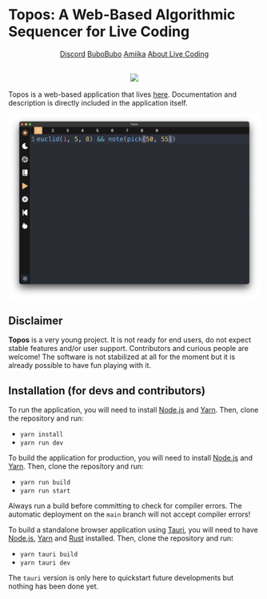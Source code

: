 # Topos: A Web-Based Algorithmic Sequencer for Live Coding

<p align="center">
  <a href="https://discord.gg/aPgV7mSFZh">Discord</a>
  <a href="https://raphaelforment.fr/">BuboBubo</a> 
  <a href="about:blank">Amiika</a>
  <a href="https://toplap.org/">About Live Coding</a>
  <br><br>
  <p align='center'>
    <a href="https://github.com/bubobubobubobubo/Topos/graphs/contributors">
    <img src="https://contrib.rocks/image?repo=bubobubobubobubo/Topos" />
    </a>
  </p>
</p>

Topos is a web-based application that lives [here](https://topos.raphaelforment.fr). Documentation and description is directly included in the application itself.

![Screenshot](https://github.com/Bubobubobubobubo/Topos/blob/main/img/screnshot.png)

## Disclaimer

**Topos** is a very young project. It is not ready for end users, do not expect stable features and/or user support. Contributors and curious people are welcome! The software is not stabilized at all for the moment but it is already possible to have fun playing with it.

## Installation (for devs and contributors)

To run the application, you will need to install [Node.js](https://nodejs.org/en/) and [Yarn](https://yarnpkg.com/en/). Then, clone the repository and run:

- `yarn install`
- `yarn run dev`

To build the application for production, you will need to install [Node.js](https://nodejs.org/en/) and [Yarn](https://yarnpkg.com/en/). Then, clone the repository and run:

- `yarn run build`
- `yarn run start`

Always run a build before committing to check for compiler errors. The automatic deployment on the `main` branch will not accept compiler errors!

To build a standalone browser application using [Tauri](https://tauri.app/), you will need to have [Node.js](https://nodejs.org/en/), [Yarn](https://yarnpkg.com/en/) and [Rust](https://www.rust-lang.org/) installed. Then, clone the repository and run:

- `yarn tauri build`
- `yarn tauri dev`

The `tauri` version is only here to quickstart future developments but nothing has been done yet.
